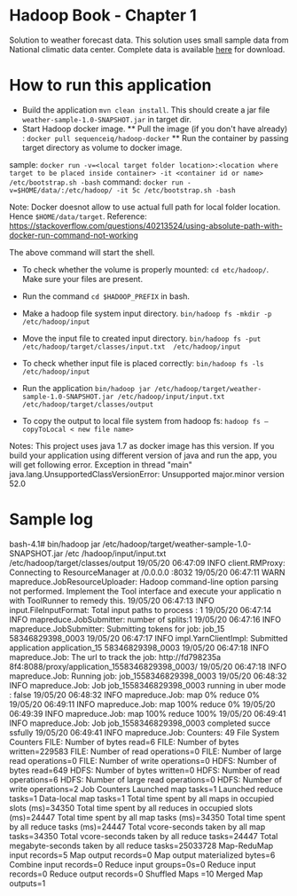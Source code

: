 # Hadoop Book - Chapter 1
Solution to weather forecast data. This solution uses small sample data 
from National climatic data center. Complete data is available [here](ftp://ftp.ncdc.noaa.gov/pub/data/noaa/)
for download.

# How to run this application

* Build the application `mvn clean install`. This should create a jar file `weather-sample-1.0-SNAPSHOT.jar` in target dir.
* Start Hadoop docker image. 
** Pull the image (if you don't have already) : `docker pull sequenceiq/hadoop-docker`
** Run the container by passing target directory as volume to docker image.

sample: `docker run -v=<local target folder location>:<location where target to be placed inside container> -it <container id or name> /etc/bootstrap.sh -bash`
command: `docker run -v=$HOME/data/:/etc/hadoop/ -it 5c /etc/bootstrap.sh -bash`

Note: Docker doesnot allow to use actual full path for local folder location.  Hence `$HOME/data/target`.
Reference: https://stackoverflow.com/questions/40213524/using-absolute-path-with-docker-run-command-not-working

The above command will start the shell.


* To check whether the volume is properly mounted: `cd etc/hadoop/`. Make sure your files are present.
* Run the command `cd $HADOOP_PREFIX` in bash.
* Make a hadoop file system input directory.  `bin/hadoop fs -mkdir -p /etc/hadoop/input`
* Move the input file to created input directory. 
`bin/hadoop fs -put /etc/hadoop/target/classes/input.txt  /etc/hadoop/input`
* To check whether input file is placed correctly: `bin/hadoop fs -ls /etc/hadoop/input`

* Run the application 
`bin/hadoop jar /etc/hadoop/target/weather-sample-1.0-SNAPSHOT.jar /etc/hadoop/input/input.txt  /etc/hadoop/target/classes/output`

* To copy the output to local file system from hadoop fs:  `hadoop fs –copyToLocal < new file name>`

Notes: This project uses java 1.7 as docker image has this version. If you build your application using different version of java
and run the app, you will get following error.
Exception in thread "main" java.lang.UnsupportedClassVersionError: Unsupported major.minor version 52.0

# Sample log

bash-4.1# bin/hadoop jar /etc/hadoop/target/weather-sample-1.0-SNAPSHOT.jar /etc
/hadoop/input/input.txt  /etc/hadoop/target/classes/output
19/05/20 06:47:09 INFO client.RMProxy: Connecting to ResourceManager at /0.0.0.0
:8032
19/05/20 06:47:11 WARN mapreduce.JobResourceUploader: Hadoop command-line option
 parsing not performed. Implement the Tool interface and execute your applicatio
n with ToolRunner to remedy this.
19/05/20 06:47:13 INFO input.FileInputFormat: Total input paths to process : 1
19/05/20 06:47:14 INFO mapreduce.JobSubmitter: number of splits:1
19/05/20 06:47:16 INFO mapreduce.JobSubmitter: Submitting tokens for job: job_15
58346829398_0003
19/05/20 06:47:17 INFO impl.YarnClientImpl: Submitted application application_15
58346829398_0003
19/05/20 06:47:18 INFO mapreduce.Job: The url to track the job: http://fd798235a
8f4:8088/proxy/application_1558346829398_0003/
19/05/20 06:47:18 INFO mapreduce.Job: Running job: job_1558346829398_0003
19/05/20 06:48:32 INFO mapreduce.Job: Job job_1558346829398_0003 running in uber
 mode : false
19/05/20 06:48:32 INFO mapreduce.Job:  map 0% reduce 0%
19/05/20 06:49:11 INFO mapreduce.Job:  map 100% reduce 0%
19/05/20 06:49:39 INFO mapreduce.Job:  map 100% reduce 100%
19/05/20 06:49:41 INFO mapreduce.Job: Job job_1558346829398_0003 completed succe
ssfully
19/05/20 06:49:41 INFO mapreduce.Job: Counters: 49
        File System Counters
                FILE: Number of bytes read=6
                FILE: Number of bytes written=229583
                FILE: Number of read operations=0
                FILE: Number of large read operations=0
                FILE: Number of write operations=0
                HDFS: Number of bytes read=649
                HDFS: Number of bytes written=0
                HDFS: Number of read operations=6
                HDFS: Number of large read operations=0
                HDFS: Number of write operations=2
        Job Counters
                Launched map tasks=1
                Launched reduce tasks=1
                Data-local map tasks=1
                Total time spent by all maps in occupied slots (ms)=34350
                Total time spent by all reduces in occupied slots (ms)=24447
                Total time spent by all map tasks (ms)=34350
                Total time spent by all reduce tasks (ms)=24447
                Total vcore-seconds taken by all map tasks=34350
                Total vcore-seconds taken by all reduce tasks=24447
                Total megabyte-seconds taken by all reduce tasks=25033728
        Map-ReduMap input records=5
                Map output records=0
                Map output materialized bytes=6
                Combine input records=0
                Reduce input groups=0s=0
                Reduce input records=0
                Reduce output records=0
                Shuffled Maps =10
                Merged Map outputs=1
